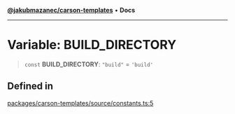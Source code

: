 [**@jakubmazanec/carson-templates**](../README.md) • **Docs**

---

# Variable: BUILD_DIRECTORY

> `const` **BUILD_DIRECTORY**: `"build"` = `'build'`

## Defined in

[packages/carson-templates/source/constants.ts:5](https://github.com/jakubmazanec/tools/blob/3137813ef46c72d3c081751f960a2aa2c61ad567/packages/carson-templates/source/constants.ts#L5)
